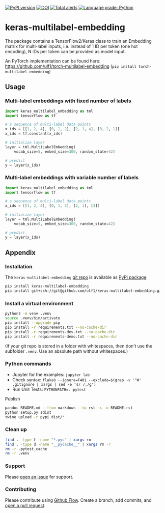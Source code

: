 [![PyPI version](https://badge.fury.io/py/keras-multilabel-embedding.svg)](https://badge.fury.io/py/keras-multilabel-embedding)
[![DOI](https://zenodo.org/badge/464098295.svg)](https://zenodo.org/badge/latestdoi/464098295)
[![Total alerts](https://img.shields.io/lgtm/alerts/g/ulf1/keras-multilabel-embedding.svg?logo=lgtm&logoWidth=18)](https://lgtm.com/projects/g/ulf1/keras-multilabel-embedding/alerts/)
[![Language grade: Python](https://img.shields.io/lgtm/grade/python/g/ulf1/keras-multilabel-embedding.svg?logo=lgtm&logoWidth=18)](https://lgtm.com/projects/g/ulf1/keras-multilabel-embedding/context:python)

# keras-multilabel-embedding
The package contains a TensorFlow2/Keras class to train an Embedding matrix for multi-label inputs, i.e. instead of 1 ID per token (one hot encoding), N IDs per token can be provided as model input.


An PyTorch implementation can be found here:
https://github.com/ulf1/torch-multilabel-embedding
(`pip install torch-multilabel-embedding`)

## Usage

### Multi-label embeddings with fixed number of labels
```py
import keras_multilabel_embedding as tml
import tensorflow as tf

# a sequence of multi-label data points
x_ids = [[1, 2, 4], [0, 1, 2], [2, 1, 4], [3, 2, 1]]
x_ids = tf.constant(x_ids)

# initialize layer
layer = tml.MultiLabelEmbedding(
    vocab_size=5, embed_size=300, random_state=42)

# predict
y = layer(x_ids)
```

### Multi-label embeddings with variable number of labels

```py
import keras_multilabel_embedding as tml
import tensorflow as tf

# a sequence of multi-label data points
x_ids = [[1, 2, 4], [0, 1, 2], [2, 1], [3]]

# initialize layer
layer = tml.MultiLabelEmbedding(
    vocab_size=5, embed_size=300, random_state=42)

# predict
y = layer(x_ids)
```


## Appendix

### Installation
The `keras-multilabel-embedding` [git repo](http://github.com/ulf1/keras-multilabel-embedding) is available as [PyPi package](https://pypi.org/project/keras-multilabel-embedding)

```sh
pip install keras-multilabel-embedding
pip install git+ssh://git@github.com/ulf1/keras-multilabel-embedding.git
```

### Install a virtual environment

```sh
python3 -m venv .venv
source .venv/bin/activate
pip install --upgrade pip
pip install -r requirements.txt --no-cache-dir
pip install -r requirements-dev.txt --no-cache-dir
pip install -r requirements-demo.txt --no-cache-dir
```

(If your git repo is stored in a folder with whitespaces, then don't use the subfolder `.venv`. Use an absolute path without whitespaces.)

### Python commands

* Jupyter for the examples: `jupyter lab`
* Check syntax: `flake8 --ignore=F401 --exclude=$(grep -v '^#' .gitignore | xargs | sed -e 's/ /,/g')`
* Run Unit Tests: `PYTHONPATH=. pytest`

Publish

```sh
pandoc README.md --from markdown --to rst -s -o README.rst
python setup.py sdist 
twine upload -r pypi dist/*
```

### Clean up 

```sh
find . -type f -name "*.pyc" | xargs rm
find . -type d -name "__pycache__" | xargs rm -r
rm -r .pytest_cache
rm -r .venv
```


### Support
Please [open an issue](https://github.com/ulf1/keras-multilabel-embedding/issues/new) for support.


### Contributing
Please contribute using [Github Flow](https://guides.github.com/introduction/flow/). Create a branch, add commits, and [open a pull request](https://github.com/ulf1/keras-multilabel-embedding/compare/).
